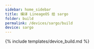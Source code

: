 ```yaml
---
sidebar: home_sidebar
title: 编译 LineageOS 给 sargo
folder: build
permalink: /devices/sargo/build
device: sargo
---
```

{% include templates/device_build.md %}
